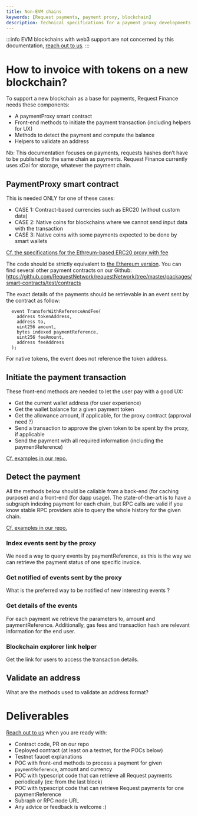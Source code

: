 ```yaml
---
title: Non-EVM chains
keywords: [Request payments, payment proxy, blockchain]
description: Technical specifications for a payment proxy developments
---
```


:::info
EVM blockchains with web3 support are not concerned by this documentation, [reach out to us](https://discord.gg/q7cRv4hT).
:::

# How to invoice with tokens on a new blockchain?

To support a new blockchain as a base for payments, Request Finance needs these components:

- A paymentProxy smart contract
- Front-end methods to initiate the payment transaction (including helpers for UX)
- Methods to detect the payment and compute the balance
- Helpers to validate an address

Nb: This documentation focuses on payments, requests hashes don’t have to be published to the same chain as payments. Request Finance currently uses xDai for storage, whatever the payment chain.

## PaymentProxy smart contract

This is needed ONLY for one of these cases:

- CASE 1: Contract-based currencies such as ERC20 (without custom data)
- CASE 2: Native coins for blockchains where we cannot send input data with the transaction
- CASE 3: Native coins with some payments expected to be done by smart wallets

[Cf. the specifications for the Ethreum-based ERC20 proxy with fee](https://github.com/RequestNetwork/requestNetwork/blob/master/packages/advanced-logic/specs/payment-network-erc20-fee-proxy-contract-0.1.0.md)

The code should be strictly equivalent to [the Ethereum version](https://etherscan.io/address/0x370de27fdb7d1ff1e1baa7d11c5820a324cf623c#code).
You can find several other payment contracts on our Github: https://github.com/RequestNetwork/requestNetwork/tree/master/packages/smart-contracts/test/contracts

The exact details of the payments should be retrievable in an event sent by the contract as follow:

```
  event TransferWithReferenceAndFee(
    address tokenAddress,
    address to,
    uint256 amount,
    bytes indexed paymentReference,
    uint256 feeAmount,
    address feeAddress
  );
```

For native tokens, the event does not reference the token address.

## Initiate the payment transaction

These front-end methods are needed to let the user pay with a good UX:

- Get the current wallet address (for user experience)
- Get the wallet balance for a given payment token
- Get the allowance amount, if applicable, for the proxy contract (approval need ?)
- Send a transaction to approve the given token to be spent by the proxy, if applicable
- Send the payment with all required information (including the paymentReference)

[Cf. examples in our repo.](https://github.com/RequestNetwork/requestNetwork/tree/master/packages/payment-processor)

## Detect the payment

All the methods below should be callable from a back-end (for caching purpose) and a front-end (for dapp usage). The state-of-the-art is to have a subgraph indexing payment for each chain, but RPC calls are valid if you know stable RPC providers able to query the whole history for the given chain.

[Cf. examples in our repo.](https://github.com/RequestNetwork/requestNetwork/tree/master/packages/payment-detection)

### Index events sent by the proxy

We need a way to query events by paymentReference, as this is the way we can retrieve the payment status of one specific invoice.

### Get notified of events sent by the proxy

What is the preferred way to be notified of new interesting events ?

### Get details of the events

For each payment we retrieve the parameters to, amount and paymentReference. Additionally, gas fees and transaction hash are relevant information for the end user.

### Blockchain explorer link helper

Get the link for users to access the transaction details.

## Validate an address

What are the methods used to validate an address format?

# Deliverables

[Reach out to us](https://discord.gg/q7cRv4hT) when you are ready with:

- Contract code, PR on our repo
- Deployed contract (at least on a testnet, for the POCs below)
- Testnet faucet explanations
- POC with front-end methods to process a payment for given `paymentReference`, amount and currency
- POC with typescript code that can retrieve all Request payments periodically (ex: from the last block)
- POC with typescript code that can retrieve Request payments for one paymentReference
- Subraph or RPC node URL
- Any advice or feedback is welcome :)

